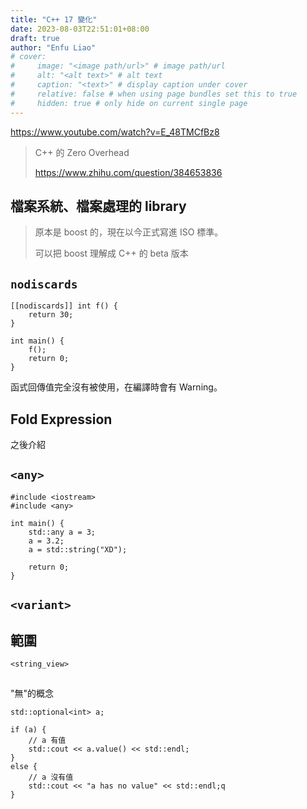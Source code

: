```yaml
---
title: "C++ 17 變化"
date: 2023-08-03T22:51:01+08:00
draft: true
author: "Enfu Liao"
# cover:
#     image: "<image path/url>" # image path/url
#     alt: "<alt text>" # alt text
#     caption: "<text>" # display caption under cover
#     relative: false # when using page bundles set this to true
#     hidden: true # only hide on current single page
---
```


https://www.youtube.com/watch?v=E_48TMCfBz8

> C++ 的 Zero Overhead
> 
> https://www.zhihu.com/question/384653836

## 檔案系統、檔案處理的 library
> 原本是 boost 的，現在以今正式寫進 ISO 標準。
>
> 可以把 boost 理解成 C++ 的 beta 版本


## `nodiscards`
```
[[nodiscards]] int f() {
    return 30;
}

int main() {
    f();
    return 0;
}
```

函式回傳值完全沒有被使用，在編譯時會有 Warning。

## Fold Expression
之後介紹


## `<any>`
```
#include <iostream>
#include <any>

int main() {
    std::any a = 3;
    a = 3.2;
    a = std::string("XD");

    return 0;
}
```

## `<variant>`



## 範圍
`<string_view>`


## <optional>
"無"的概念

```
std::optional<int> a;

if (a) {
    // a 有值
    std::cout << a.value() << std::endl;
}
else {
    // a 沒有值
    std::cout << "a has no value" << std::endl;q
}
```